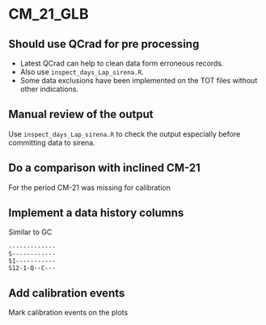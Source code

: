 
# CM_21_GLB

## Should use QCrad for pre processing

- Latest QCrad can help to clean data form erroneous records.
- Also use `inspect_days_Lap_sirena.R`.
- Some data exclusions have been implemented on the TOT files without other 
indications.

## Manual review of the output

Use `inspect_days_Lap_sirena.R` to check the output especially before committing data to sirena.

## Do a comparison with inclined CM-21 

For the period CM-21 was missing for calibration

## Implement a data history columns 

Similar to GC

```
-------------
S------------
S1-----------
S12-1-Q--C---
```
## Add calibration events

Mark calibration events on the plots

